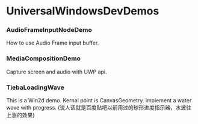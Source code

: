 # UniversalWindowsDevDemos

### AudioFrameInputNodeDemo

How to use Audio Frame input buffer.

### MediaCompositionDemo

Capture screen and audio with UWP api.

### TiebaLoadingWave

This is a Win2d demo. Kernal point is CanvasGeometry. implement a water wave with progress. (说人话就是百度贴吧以前用过的球形进度指示器，水波往上涨的效果)
